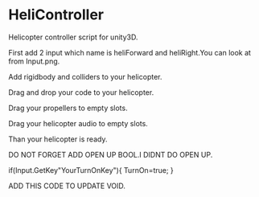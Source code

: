 # HeliController
Helicopter controller script for unity3D.

First add 2 input which name is heliForward and heliRight.You can look at from Input.png.

Add rigidbody and colliders to your helicopter.

Drag and drop your code to your helicopter.

Drag your propellers to empty slots.

Drag your helicopter audio to empty slots.

Than your helicopter is ready.

DO NOT FORGET ADD OPEN UP BOOL.I DIDNT DO OPEN UP.

if(Input.GetKey"YourTurnOnKey"){
      TurnOn=true;
}



  ADD THIS CODE TO UPDATE VOID.
